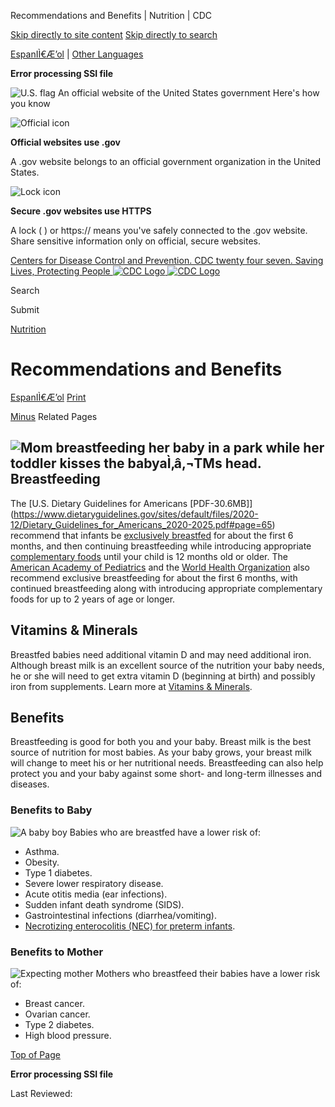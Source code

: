 





















Recommendations and Benefits \| Nutrition \| CDC
 










 






 











 




[Skip directly to site content](#content)
[Skip directly to search](#headerSearch)


[EspanIÌ€Æ’ol](/spanish/) \| 
[Other Languages](https://wwwn.cdc.gov/pubs/other-languages/)

**Error processing SSI file**  



![U.S. flag](/TemplatePackage/4.0/assets/imgs/uswds/us_flag_small.png)
An official website of the United States government Here's how you know 



![Official icon](/TemplatePackage/4.0/assets/imgs/uswds/icon-dot-gov.svg)



**Official websites use .gov**


A .gov website belongs to an official government organization in the United States.







![Lock icon](/TemplatePackage/4.0/assets/imgs/uswds/icon-https.svg)



**Secure .gov websites use HTTPS**


A lock (  ) or https:// means you've safely connected to the .gov website. Share sensitive information only on official, secure websites.








 



[Centers for Disease Control and Prevention. CDC twenty four seven. Saving Lives, Protecting People
![CDC Logo](/TemplatePackage/4.0/assets/imgs/logo/logo-notext.svg)
![CDC Logo](/TemplatePackage/4.0/assets/imgs/logo/logo-notext.svg)](https://www.cdc.gov/)





Search









Submit

















 [Nutrition](/nutrition/php/about/index.html)









 











Recommendations and Benefits
============================

 
[EspanIÌ€Æ’ol](/nutrition/infantandtoddlernutrition/breastfeeding/spanish/recomendaciones-y-beneficios.html) [Print](#print)



[Minus](#collapse_27696627fb88222f4)
Related Pages




![Mom breastfeeding her baby in a park while her toddler kisses the babyaÌ‚â‚¬TMs head.](/nutrition/infantandtoddlernutrition/images/benefits.jpg?_=42614)
Breastfeeding
-------------


The [U.S. Dietary Guidelines for Americans \[PDF\-30\.6MB]](https://www.dietaryguidelines.gov/sites/default/files/2020-12/Dietary_Guidelines_for_Americans_2020-2025.pdf#page=65) recommend that infants be [exclusively breastfed](/nutrition/infantandtoddlernutrition/definitions.html#Exclusivebreastfeeding) for about the first 6 months, and then continuing breastfeeding while introducing appropriate [complementary foods](/nutrition/infantandtoddlernutrition/definitions.html#complementaryfoods) until your child is 12 months old or older. The [American Academy of Pediatrics](https://publications.aap.org/pediatrics/article/150/1/e2022057988/188347/Policy-Statement-Breastfeeding-and-the-Use-of?searchresult=1?autologincheck=redirected) and the [World Health Organization](https://www.who.int/health-topics/breastfeeding) also recommend exclusive breastfeeding for about the first 6 months, with continued breastfeeding along with introducing appropriate complementary foods for up to 2 years of age or longer.


Vitamins \& Minerals
--------------------


Breastfed babies need additional vitamin D and may need additional iron. Although breast milk is an excellent source of the nutrition your baby needs, he or she will need to get extra vitamin D (beginning at birth) and possibly iron from supplements. Learn more at [Vitamins \& Minerals](/nutrition/infantandtoddlernutrition/vitamins-minerals/index.html).


Benefits
--------


Breastfeeding is good for both you and your baby. Breast milk is the best source of nutrition for most babies. As your baby grows, your breast milk will change to meet his or her nutritional needs. Breastfeeding can also help protect you and your baby against some short\- and long\-term illnesses and diseases.


### Benefits to Baby

![A baby boy](/breastfeeding/about-breastfeeding/images/3-baby.jpg)
Babies who are breastfed have a lower risk of:


* Asthma.
* Obesity.
* Type 1 diabetes.
* Severe lower respiratory disease.
* Acute otitis media (ear infections).
* Sudden infant death syndrome (SIDS).
* Gastrointestinal infections (diarrhea/vomiting).
* [Necrotizing enterocolitis (NEC) for preterm infants](https://medlineplus.gov/ency/article/001148.htm).


### Benefits to Mother

![Expecting mother](/breastfeeding/about-breastfeeding/images/4-expecting-mother.jpg)
Mothers who breastfeed their babies have a lower risk of:


* Breast cancer.
* Ovarian cancer.
* Type 2 diabetes.
* High blood pressure.


[Top of Page](#)






**Error processing SSI file**  






 Last Reviewed: